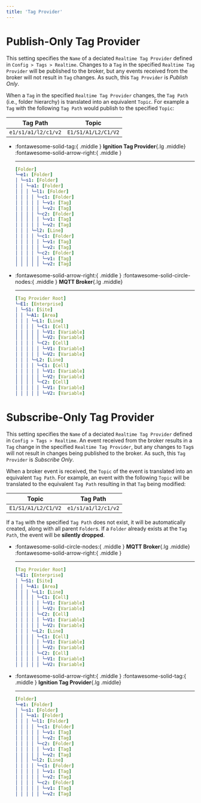 ```yaml
---
title: 'Tag Provider'
---
```





# Publish-Only Tag Provider

This setting specifies the `Name` of a deciated `Realtime Tag Provider` defined in `Config > Tags > Realtime`. Changes to a `Tag` in the specified `Realtime Tag Provider` will be published to the broker, but any events received from the broker will not result in `Tag` changes. As such, this `Tag Provider` is _Publish Only_.

When a `Tag` in the specified `Realtime Tag Provider` changes, the `Tag Path` (i.e., folder hierarchy) is translated into an equivalent `Topic`. For example a `Tag` with the following `Tag Path` would publish to the specified `Topic`:

| Tag Path | Topic |
| -------- | ----- |
| `e1/s1/a1/l2/c1/v2` | `E1/S1/A1/L2/C1/V2` |

<div class="grid cards" markdown>

-   :fontawesome-solid-tag:{ .middle } __Ignition Tag Provider__{.lg .middle} :fontawesome-solid-arrow-right:{ .middle }

    ---

    ```yaml
    [Folder]
    └─e1: [Folder]
    │ └─s1: [Folder]
    │ │ └─a1: [Folder]
    │ │ │ └─l1: [Folder]
    │ │ │ │ └─c1: [Folder]
    │ │ │ │ │ └─v1: [Tag]
    │ │ │ │ │ └─v2: [Tag]
    │ │ │ │ └─c2: [Folder]
    │ │ │ │ │ └─v1: [Tag]
    │ │ │ │ │ └─v2: [Tag]
    │ │ │ └─l2: [Line]
    │ │ │ │ └─c1: [Folder]
    │ │ │ │ │ └─v1: [Tag]
    │ │ │ │ │ └─v2: [Tag]
    │ │ │ │ └─c2: [Folder]
    │ │ │ │ │ └─v1: [Tag]
    │ │ │ │ │ └─v2: [Tag]
    ```
    
-   :fontawesome-solid-arrow-right:{ .middle } :fontawesome-solid-circle-nodes:{ .middle } __MQTT Broker__{.lg .middle}

    ---

    ```yaml
    [Tag Provider Root]
    └─E1: [Enterprise]
    │ └─S1: [Site]
    │ │ └─A1: [Area]
    │ │ │ └─L1: [Line]
    │ │ │ │ └─C1: [Cell]
    │ │ │ │ │ └─V1: [Variable]
    │ │ │ │ │ └─V2: [Variable]
    │ │ │ │ └─C2: [Cell]
    │ │ │ │ │ └─V1: [Variable]
    │ │ │ │ │ └─V2: [Variable]
    │ │ │ └─L2: [Line]
    │ │ │ │ └─C1: [Cell]
    │ │ │ │ │ └─V1: [Variable]
    │ │ │ │ │ └─V2: [Variable]
    │ │ │ │ └─C2: [Cell]
    │ │ │ │ │ └─V1: [Variable]
    │ │ │ │ │ └─V2: [Variable]
    ```

</div>

# Subscribe-Only Tag Provider

This setting specifies the `Name` of a deciated `Realtime Tag Provider` defined in `Config > Tags > Realtime`. An event received from the broker results in a `Tag` change in the specified `Realtime Tag Provider`, but any changes to `Tag`s will not result in changes being published to the broker. As such, this `Tag Provider` is _Subscribe Only_.

When a broker event is received, the `Topic` of the event is translated into an equivalent `Tag Path`. For example, an event with the following `Topic` will be translated to the equivalent `Tag Path` resulting in that `Tag` being modified:

| Topic | Tag Path |
| -------- | ----- |
| `E1/S1/A1/L2/C1/V2` | `e1/s1/a1/l2/c1/v2` |

If a `Tag` with the specified `Tag Path` does not exist, it will be automatically created, along with all parent `Folder`s. If a `Folder` already exists at the `Tag Path`, the event will be __silently dropped__.

<div class="grid cards" markdown>

-   :fontawesome-solid-circle-nodes:{ .middle } __MQTT Broker__{.lg .middle} :fontawesome-solid-arrow-right:{ .middle }

    ---

    ```yaml
    [Tag Provider Root]
    └─E1: [Enterprise]
    │ └─S1: [Site]
    │ │ └─A1: [Area]
    │ │ │ └─L1: [Line]
    │ │ │ │ └─C1: [Cell]
    │ │ │ │ │ └─V1: [Variable]
    │ │ │ │ │ └─V2: [Variable]
    │ │ │ │ └─C2: [Cell]
    │ │ │ │ │ └─V1: [Variable]
    │ │ │ │ │ └─V2: [Variable]
    │ │ │ └─L2: [Line]
    │ │ │ │ └─C1: [Cell]
    │ │ │ │ │ └─V1: [Variable]
    │ │ │ │ │ └─V2: [Variable]
    │ │ │ │ └─C2: [Cell]
    │ │ │ │ │ └─V1: [Variable]
    │ │ │ │ │ └─V2: [Variable]
    ```

-   :fontawesome-solid-arrow-right:{ .middle } :fontawesome-solid-tag:{ .middle } __Ignition Tag Provider__{.lg .middle}

    ---

    ```yaml
    [Folder]
    └─e1: [Folder]
    │ └─s1: [Folder]
    │ │ └─a1: [Folder]
    │ │ │ └─l1: [Folder]
    │ │ │ │ └─c1: [Folder]
    │ │ │ │ │ └─v1: [Tag]
    │ │ │ │ │ └─v2: [Tag]
    │ │ │ │ └─c2: [Folder]
    │ │ │ │ │ └─v1: [Tag]
    │ │ │ │ │ └─v2: [Tag]
    │ │ │ └─l2: [Line]
    │ │ │ │ └─c1: [Folder]
    │ │ │ │ │ └─v1: [Tag]
    │ │ │ │ │ └─v2: [Tag]
    │ │ │ │ └─c2: [Folder]
    │ │ │ │ │ └─v1: [Tag]
    │ │ │ │ │ └─v2: [Tag]
    ```

</div>
